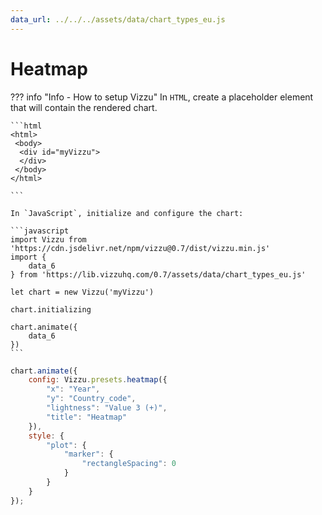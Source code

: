 ```yaml
---
data_url: ../../../assets/data/chart_types_eu.js
---
```


# Heatmap

<div id="example_01"></div>

??? info "Info - How to setup Vizzu"
    In `HTML`, create a placeholder element that will contain the rendered
    chart.

    ```html
    <html>
     <body>
      <div id="myVizzu">
      </div>
     </body>
    </html>

    ```

    In `JavaScript`, initialize and configure the chart:

    ```javascript
    import Vizzu from 'https://cdn.jsdelivr.net/npm/vizzu@0.7/dist/vizzu.min.js'
    import {
        data_6
    } from 'https://lib.vizzuhq.com/0.7/assets/data/chart_types_eu.js'

    let chart = new Vizzu('myVizzu')

    chart.initializing

    chart.animate({
        data_6
    })
    ```

```javascript
chart.animate({
    config: Vizzu.presets.heatmap({
        "x": "Year",
        "y": "Country_code",
        "lightness": "Value 3 (+)",
        "title": "Heatmap"
    }),
    style: {
        "plot": {
            "marker": {
                "rectangleSpacing": 0
            }
        }
    }
});
```

<script src="./60_W_R_heatmap.js"></script>
